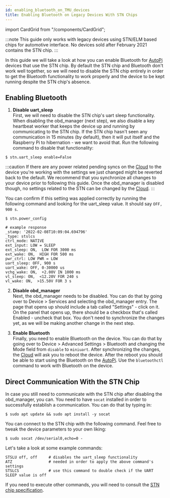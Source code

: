 ```yaml
---
id: enabling_bluetooth_on_TMU_devices
title: Enabling Bluetooth on Legacy Devices With STN Chips
---
```

import CardGrid from "/components/CardGrid";

:::note
  This guide only works with legacy devices using STN/ELM based chips for automotive interface. No devices sold after February 2021 contains the STN chip. 
:::

In this guide we will take a look at how you can enable Bluetooth for [AutoPi](https://www.autopi.io) devices that use the
STN chip. By default the STN chip and Bluetooth don't work well together, so we will need to disable
the STN chip entirely in order to get the Bluetooth functionality to work properly and the device to
be kept running despite the STN chip's absence.

## Enabling Bluetooth
1. **Disable uart_sleep**  
  First, we will need to disable the STN chip's uart sleep functionality. When disabling the
  obd_manager (next step), we also disable a key heartbeat worker that keeps the device up and
  running by communicating to the STN chip. If the STN chip hasn't seen any communication in 15
  minutes (by default), then it will put itself and the Raspberry Pi to hibernation - we want to
  avoid that. Run the following command to disable that functionality:

  ```
  $ stn.uart_sleep enable=False
  ```

  :::caution
  If there are any power related pending syncs on the [Cloud](https://www.autopi.io/software-platform/cloud-management) to the device you're working with the
  settings we just changed might be reverted back to the default. We recommend that you synchronize
  all changes to your device prior to following this guide. Once the obd_manager is disabled though,
  no settings related to the STN can be changed by the [Cloud](https://www.autopi.io/software-platform/cloud-management).
  :::

  You can confirm if this setting was applied correctly by running the following command and looking
  for the uart_sleep value. It should say `OFF, 900 s`.

  ```
  $ stn.power_config

  # example response
  _stamp: '2022-02-08T10:09:04.694796'
  _type: stslcs
  ctrl_mode: NATIVE
  ext_input: LOW = SLEEP
  ext_sleep: ON,  LOW FOR 3000 ms
  ext_wake: ON,  HIGH FOR 500 ms
  pwr_ctrl: LOW PWR = LOW
  uart_sleep: OFF, 900 s
  uart_wake: OFF, 0-30000 us
  vchg_wake: ON,  +2.00V IN 1000 ms
  vl_sleep: ON,  <12.20V FOR 240 s
  vl_wake: ON,  >15.50V FOR 3 s
  ```

2. **Disable obd_manager**  
  Next, the obd_manager needs to be disabled. You can do that by going over to Device > Services
  and selecting the obd_manager entry. The page that opens up should include a tab called
  "Settings" - click on it. On the panel that opens up, there should be a checkbox that's called
  Enabled - uncheck that box. You don't need to synchronize the changes yet, as we will be
  making another change in the next step.

3. **Enable Bluetooth**  
  Finally, you need to enable Bluetooth on the device. You can do that by going over to Device >
  Advanced Settings > Bluetooth and changing the Mode field from `disable` to `miniuart`. After synchronizing
  the changes, the [Cloud](https://www.autopi.io/software-platform/cloud-management) will ask you to reboot the device. After the reboot you should be able to
  start using the Bluetooth on the [AutoPi](https://www.autopi.io). Use the `bluetoothctl` command to work with Bluetooth on
  the device.

## Direct Communication With the STN Chip

In case you still need to communicate with the STN chip after disabling the obd_manager, you can.
You need to have `socat` installed in order to successfully establish a communication. You can do
that by typing in:

```
$ sudo apt update && sudo apt install -y socat
```

You can connect to the STN chip with the following command. Feel free to tweak the device parameters
to your own liking:

```
$ sudo socat /dev/serial0,echo=0 -
```

Let's take a look at some example commands:
```
STSLU off, off     # disables the uart_sleep functionality
ATZ                # needed in order to apply the above command's settings
STSLCS             # use this command to double check if the UART SLEEP value is off
```

If you need to execute other commands, you will need to consult the
[STN chip specification](https://www.obdsol.com/solutions/chips/stn2100/).

